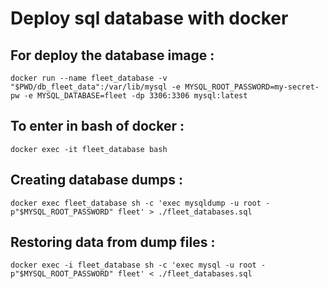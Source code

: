 # Deploy sql database with docker

## For deploy the database image :

```
docker run --name fleet_database -v "$PWD/db_fleet_data":/var/lib/mysql -e MYSQL_ROOT_PASSWORD=my-secret-pw -e MYSQL_DATABASE=fleet -dp 3306:3306 mysql:latest
```

## To enter in bash of docker :

```
docker exec -it fleet_database bash
```

## Creating database dumps :

```
docker exec fleet_database sh -c 'exec mysqldump -u root -p"$MYSQL_ROOT_PASSWORD" fleet' > ./fleet_databases.sql
```

## Restoring data from dump files :

```
docker exec -i fleet_database sh -c 'exec mysql -u root -p"$MYSQL_ROOT_PASSWORD" fleet' < ./fleet_databases.sql

```
